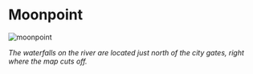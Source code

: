 # Moonpoint

![moonpoint](moonpoint.jpg)

*The waterfalls on the river are located just north of the city gates, right where the map cuts off.*
